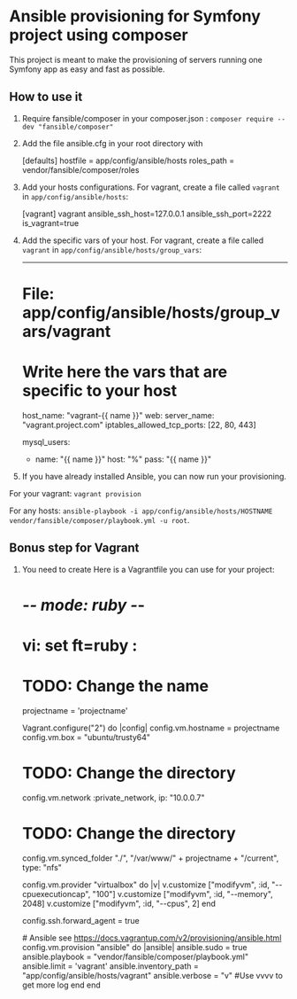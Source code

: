 # Ansible provisioning for Symfony project using composer
This project is meant to make the provisioning of servers running one Symfony app as easy and fast as possible.

## How to use it

1) Require fansible/composer in your composer.json : `composer require --dev "fansible/composer"`

2) Add the file ansible.cfg in your root directory with

    [defaults]
    hostfile = app/config/ansible/hosts
    roles_path = vendor/fansible/composer/roles

3) Add your hosts configurations. For vagrant, create a file called `vagrant` in `app/config/ansible/hosts`:
    
    [vagrant]
    vagrant ansible_ssh_host=127.0.0.1 ansible_ssh_port=2222 is_vagrant=true

4) Add the specific vars of your host. For vagrant, create a file called `vagrant` in `app/config/ansible/hosts/group_vars`:

    ---
    # File: app/config/ansible/hosts/group_vars/vagrant

    # Write here the vars that are specific to your host
    host_name: "vagrant-{{ name }}"
    web:
        server_name: "vagrant.project.com"
    iptables_allowed_tcp_ports: [22, 80, 443]

    mysql_users:
      - name: "{{ name }}"
        host: "%"
        pass: "{{ name }}"

5) If you have already installed Ansible, you can now run your provisioning.

For your vagrant: `vagrant provision`

For any hosts: `ansible-playbook -i app/config/ansible/hosts/HOSTNAME vendor/fansible/composer/playbook.yml -u root`.

## Bonus step for Vagrant

1) You need to create Here is a Vagrantfile you can use for your project:

    # -*- mode: ruby -*-
    # vi: set ft=ruby :

    # TODO: Change the name
    projectname = 'projectname'

    Vagrant.configure("2") do |config|
      config.vm.hostname = projectname
      config.vm.box = "ubuntu/trusty64"
    # TODO: Change the directory
      config.vm.network :private_network, ip: "10.0.0.7"

    # TODO: Change the directory
     config.vm.synced_folder "./", "/var/www/" + projectname + "/current", type: "nfs"

      config.vm.provider "virtualbox" do |v|
        v.customize ["modifyvm", :id, "--cpuexecutioncap", "100"]
        v.customize ["modifyvm", :id, "--memory", 2048]
        v.customize ["modifyvm", :id, "--cpus", 2]
      end

      config.ssh.forward_agent = true

      # Ansible see https://docs.vagrantup.com/v2/provisioning/ansible.html
      config.vm.provision "ansible" do |ansible|
        ansible.sudo = true
        ansible.playbook = "vendor/fansible/composer/playbook.yml"
        ansible.limit = 'vagrant'
        ansible.inventory_path = "app/config/ansible/hosts/vagrant"
        ansible.verbose = "v" #Use vvvv to get more log
      end
    end
